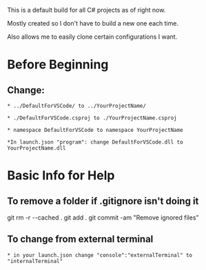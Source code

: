 This is a default build for all C# projects as of right now.

Mostly created so I don't have to build a new one each time.

Also allows me to easily clone certain configurations I want.

# Before Beginning

## Change:
    
    * ../DefaultForVSCode/ to ../YourProjectName/
    
    * ./DefaultForVSCode.csproj to ./YourProjectName.csproj

    * namespace DefaultForVSCode to namespace YourProjectName
    
    *In launch.json "program": change DefaultForVSCode.dll to YourProjectName.dll

# Basic Info for Help

## To remove a folder if .gitignore isn't doing it

git rm -r --cached .
git add .
git commit -am "Remove ignored files"

## To change from external terminal

    * in your launch.json change "console":"externalTerminal" to "internalTerminal"
